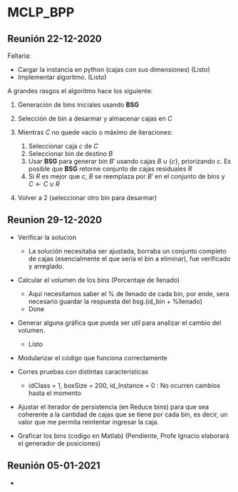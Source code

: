 # MCLP_BPP

## Reunión 22-12-2020
Faltaría:

* Cargar la instancia en python (cajas con sus dimensiones) (Listo)
* Implementar algoritmo. (Listo)

A grandes rasgos el algoritmo hace los siguiente:
1. Generación de bins iniciales usando **BSG**
2. Selección de bin a desarmar y almacenar cajas en $C$
3. Mientras $C$ no quede vacío o máximo de iteraciones:

   1. Seleccionar caja $c$ de $C$
   2. Seleccionar bin de destino $B$
   3. Usar **BSG** para generar bin $B'$ usando cajas $B \cup \{c\}$, priorizando $c$. Es posible que **BSG** retorne conjunto de cajas residuales $R$
   4. Si $R$ es mejor que $c$, $B$ se reemplaza por $B'$ en el conjunto de bins y $C \gets C \cup R$
   
 4. Volver a 2 (seleccionar otro bin para desarmar)

## Reunion 29-12-2020
- Verificar la solucion
    * La solución necesitaba ser ajustada, borraba un conjunto completo de cajas (esencialmente el que sería el bin a eliminar), fue verificado y arreglado.

- Calcular el volumen de los bins (Porcentaje de llenado)
    * Aqui necesitamos saber el % de llenado de cada bin, por ende, sera necesario guardar la respuesta del bsg.(id_bin + %llenado)    
    * Done

- Generar alguna gráfica que pueda ser util para analizar el cambio del volumen.
    * Listo

- Modularizar el código que funciona correctamente

- Corres pruebas con distintas características
    * idClass = 1, boxSize = 200, id_Instance = 0 : No ocurren cambios hasta el momento

- Ajustar el iterador de persistencia (en Reduce bins) para que sea coherente a la cantidad de cajas que se tiene por cada bin, es decir, un valor que me permita reintentar ingresar la caja.

- Graficar los bins (codigo en Matlab) (Pendiente, Profe Ignacio elaborará el generador de posiciones)

## Reunión 05-01-2021
- 